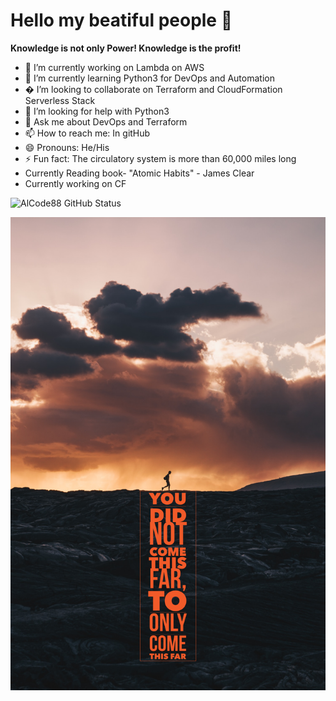 # Hello my beatiful people 👋
**Knowledge is not only Power! Knowledge is the profit!**

- 🔭 I’m currently working on Lambda on AWS
- 🌱 I’m currently learning Python3 for DevOps and Automation
- � I’m looking to collaborate on Terraform and CloudFormation Serverless Stack
- 🤔 I’m looking for help with Python3
- 💬 Ask me about DevOps and Terraform
- 📫 How to reach me: In gitHub
- 😄 Pronouns: He/His
- ⚡ Fun fact: The circulatory system is more than 60,000 miles long
- Currently Reading book- "Atomic Habits" - James Clear
- Currently working on CF

![AlCode88 GitHub Status](https://github-readme-stats.vercel.app/api?username=AlCode88&theme=dark&show_icons=true&title_color=000000&icon_color=000000&text_color=000000&bg_color=FFA500)

![images](i1.PNG)
